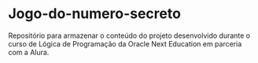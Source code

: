 # Jogo-do-numero-secreto
Repositório para armazenar o conteúdo do projeto desenvolvido durante o curso de Lógica de Programação da Oracle Next Education em parceria com a Alura.
